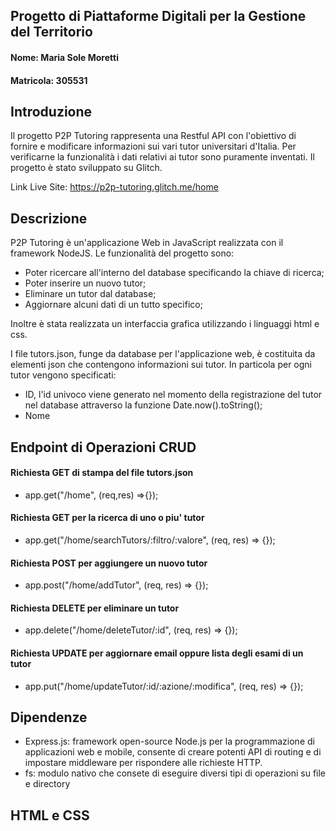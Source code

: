## Progetto di Piattaforme Digitali per la Gestione del Territorio

#### Nome: Maria Sole Moretti 
#### Matricola: 305531

## Introduzione
Il progetto P2P Tutoring rappresenta una Restful API con l'obiettivo di fornire e modificare informazioni sui vari tutor universitari d'Italia. 
Per verificarne la funzionalità i dati relativi ai tutor sono puramente inventati. Il progetto è stato sviluppato su Glitch.

Link Live Site: https://p2p-tutoring.glitch.me/home

## Descrizione
P2P Tutoring è un'applicazione Web in JavaScript realizzata con il framework NodeJS. Le funzionalità del progetto sono:
  - Poter ricercare all'interno del database specificando la chiave di ricerca;
  - Poter inserire un nuovo tutor;
  - Eliminare un tutor dal database;
  - Aggiornare alcuni dati di un tutto specifico;

Inoltre è stata realizzata un interfaccia grafica utilizzando i linguaggi html e css.

I file tutors.json, funge da database per l'applicazione web, è costituita da elementi json che contengono informazioni sui tutor. 
In particola per ogni tutor vengono specificati:
- ID, l'id univoco viene generato nel momento della registrazione del tutor nel database attraverso la funzione Date.now().toString();
- Nome

## Endpoint di Operazioni CRUD

#### Richiesta GET di stampa del file tutors.json
- app.get("/home", (req,res) =>{});

#### Richiesta GET per la ricerca di uno o piu' tutor
- app.get("/home/searchTutors/:filtro/:valore", (req, res) => {});  

#### Richiesta POST per aggiungere un nuovo tutor
- app.post("/home/addTutor", (req, res) => {});

#### Richiesta DELETE per eliminare un tutor
- app.delete("/home/deleteTutor/:id", (req, res) => {});

#### Richiesta UPDATE per aggiornare email oppure lista degli esami di un tutor
- app.put("/home/updateTutor/:id/:azione/:modifica", (req, res) => {});

## Dipendenze
- Express.js: framework open-source Node.js per la programmazione di applicazioni web e mobile, consente di creare potenti API di routing e di impostare middleware per rispondere alle richieste HTTP.
- fs: modulo nativo che consete di eseguire diversi tipi di operazioni su file e directory

## HTML e CSS

